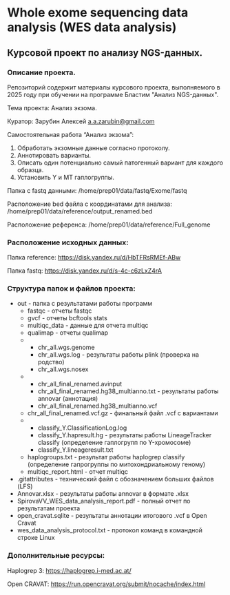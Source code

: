 # Whole exome sequencing data analysis (WES data analysis)

## Курсовой проект по анализу NGS-данных.

### Описание проекта.

Репозиторий содержит материалы курсового проекта, выполняемого в 2025 году при обучении на программе Бластим "Анализ NGS-данных".

Тема проекта: Анализ экзома.

Куратор: Зарубин Алексей a.a.zarubin@gmail.com

Самостоятельная работа “Анализ экзома”:

1.	Обработать экзомные данные согласно протоколу.
2.	Аннотировать варианты.
3.	Описать один потенциально самый патогенный вариант для каждого образца.
4.	Установить Y и MT гаплогруппы.

Папка с fastq данными: /home/prep01/data/fastq/Exome/fastq

Расположение bed файла с координатами для анализа: /home/prep01/data/reference/output_renamed.bed

Расположение референса: /home/prep01/data/reference/Full_genome

### Расположение исходных данных:

Папка reference: https://disk.yandex.ru/d/HbTFRsRMEf-ABw

Папка fastq: https://disk.yandex.ru/d/s-4c-c6zLxZ4rA

### Структура папок и файлов проекта:

* out - папка с результатами работы программ
  * fastqc - отчеты fastqc
  * gvcf - отчеты bcftools stats
  * multiqc_data - данные для отчета multiqc
  * qualimap - отчеты qualimap
  * * chr_all.wgs.genome
    * chr_all.wgs.log        - результаты работы plink (проверка на родство)
    * chr_all.wgs.nosex
  * * chr_all_final_renamed.avinput
    * chr_all_final_renamed.hg38_multianno.txt   - результаты работы annovar (аннотация)
    * chr_all_final_renamed.hg38_multianno.vcf
  * chr_all_final_renamed.vcf.gz - финальный файл .vcf с вариантами
  * * classify_Y.ClassificationLog.log
    * classify_Y.hapresult.hg           - результаты работы LineageTracker classify (определение гаплогрупп по Y-хромосоме)
    * classify_Y.lineageresult.txt
  * haplogroups.txt - результат работы haplogrep classify (определение гапрогруппы по митохондриальному геному)
  * multiqc_report.html - отчет multiqc
* .gitattributes - технический файл с обозначением больших файлов (LFS)
* Annovar.xlsx - результаты работы annovar в формате .xlsx
* SpirovaVV_WES_data_analysis_report.pdf - полный отчет по результатам проекта
* open_cravat.sqlite - результаты аннотации итогового .vcf в Open Cravat
* wes_data_analysis_protocol.txt - протокол команд в командной строке Linux


### Дополнительные ресурсы:

Haplogrep 3: https://haplogrep.i-med.ac.at/

Open CRAVAT: https://run.opencravat.org/submit/nocache/index.html
